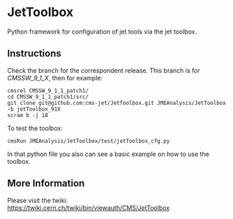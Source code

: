 # JetToolbox
Python framework for configuration of jet tools via the jet toolbox. 

## Instructions

Check the branch for the correspondent release. This branch is for *CMSSW_9_1_X*, then for example:
```
cmsrel CMSSW_9_1_1_patch1/
cd CMSSW_9_1_1_patch1/src/
git clone git@github.com:cms-jet/JetToolbox.git JMEAnalysis/JetToolbox -b jetToolbox_91X
scram b -j 18
```
To test the toolbox:
```
cmsRun JMEAnalysis/JetToolbox/test/jetToolbox_cfg.py
```
In that python file you also can see a basic example on how to use the toolbox.

## More Information

Please visit the twiki: https://twiki.cern.ch/twiki/bin/viewauth/CMS/JetToolbox
